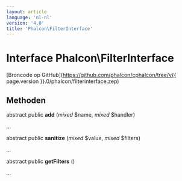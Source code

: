 ```yaml
---
layout: article
language: 'nl-nl'
version: '4.0'
title: 'Phalcon\FilterInterface'
---
```

# Interface **Phalcon\FilterInterface**

[Broncode op GitHub](https://github.com/phalcon/cphalcon/tree/v{{ page.version }}.0/phalcon/filterinterface.zep)

## Methoden

abstract public **add** (*mixed* $name, *mixed* $handler)

...

abstract public **sanitize** (*mixed* $value, *mixed* $filters)

...

abstract public **getFilters** ()

...